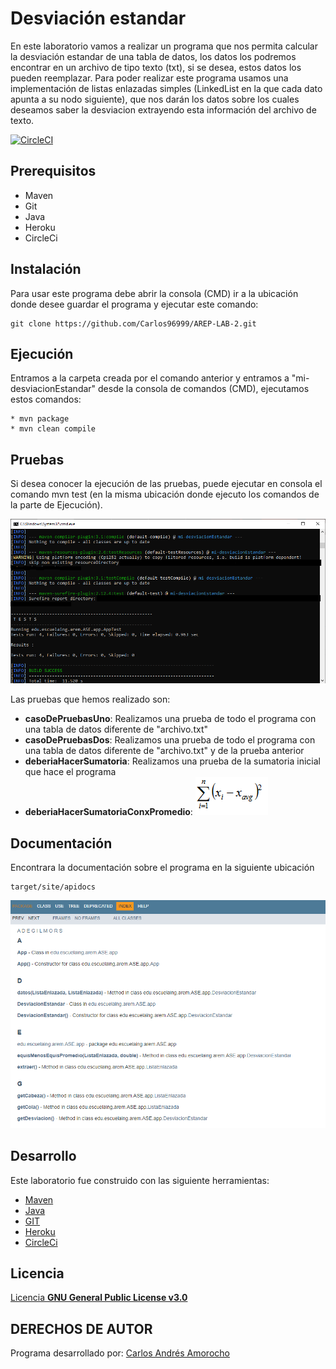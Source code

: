 # Desviación estandar
En este laboratorio vamos a realizar un programa que nos permita calcular la desviación estandar de una tabla de datos, los datos los podremos encontrar en un archivo de tipo texto (txt), si se desea, estos datos los pueden reemplazar.
Para poder realizar este programa usamos una implementación de listas enlazadas simples (LinkedList en la que cada dato apunta a su nodo siguiente), que nos darán los datos sobre los cuales deseamos saber la desviacion extrayendo esta información del archivo de texto.

[![CircleCI](https://circleci.com/Carlos96999>.svg?style=svg&circle-token=788359b9b683d387f30ee57edc57592fc57cd615)](https://app.circleci.com/pipelines/github/Carlos96999/AREP-LAB-2)

## Prerequisitos
* Maven
* Git
* Java
* Heroku
* CircleCi

## Instalación
Para usar este programa debe abrir la consola (CMD) ir a la ubicación donde desee guardar el programa y ejecutar este comando:
```
git clone https://github.com/Carlos96999/AREP-LAB-2.git
```

## Ejecución
Entramos a la carpeta creada por el comando anterior y entramos a "mi-desviacionEstandar" desde la consola de comandos (CMD), ejecutamos estos comandos:
```
* mvn package
* mvn clean compile
```

## Pruebas
Si desea conocer la ejecución de las pruebas, puede ejecutar en consola el comando mvn test (en la misma ubicación donde ejecuto los comandos de la parte de Ejecución).

<img src="https://github.com/Carlos96999/AREP-desviacionEstandar/blob/main/img/pruebas.png?raw=true">

Las pruebas que hemos realizado son:
* **casoDePruebasUno**: Realizamos una prueba de todo el programa con una tabla de datos diferente de "archivo.txt"
* **casoDePruebasDos**: Realizamos una prueba de todo el programa con una tabla de datos diferente de "archivo.txt" y de la prueba anterior
* **deberiaHacerSumatoria**: Realizamos una prueba de la sumatoria inicial que hace el programa
* **deberiaHacerSumatoriaConxPromedio**: <img src="https://github.com/Carlos96999/AREP-desviacionEstandar/blob/main/img/formula.png?raw=true">


## Documentación
Encontrara la documentación sobre el programa en la siguiente ubicación
```
target/site/apidocs
```

<img src="https://github.com/Carlos96999/AREP-desviacionEstandar/blob/main/img/documentacion.png?raw=true">

## Desarrollo
Este laboratorio fue construido con las siguiente herramientas:
* [Maven](https://maven.apache.org/)
* [Java](https://www.java.com/es/)
* [GIT](https://git-scm.com/)
* [Heroku](https://dashboard.heroku.com/apps)
* [CircleCi](https://circleci.com/)

## Licencia
[Licencia **GNU General Public License v3.0**](https://github.com/Carlos96999/AREP-desviacionEstandar/blob/main/LICENSE)

## DERECHOS DE AUTOR

Programa desarrollado por:
[Carlos Andrés Amorocho](https://github.com/Carlos96999)
